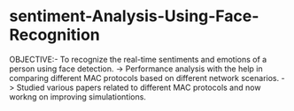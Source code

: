 # sentiment-Analysis-Using-Face-Recognition
OBJECTIVE:-  To recognize the real-time sentiments and emotions of a person using face detection.
   -> Performance analysis with the help in comparing different MAC protocols based on different network scenarios.
   -> Studied various papers related to different MAC protocols and now workng on improving simulationtions.
